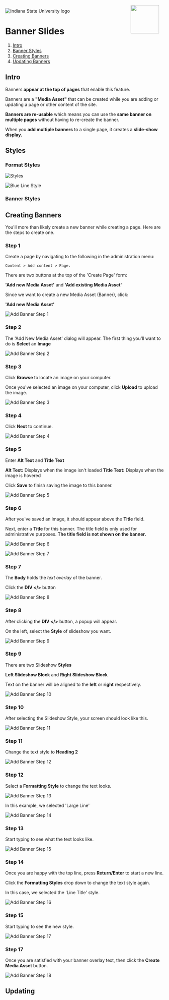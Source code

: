 <img class="logo" src="../../global_assets/images/IXM-Transparent-Vertical.jpg" style="float:right; margin:-10px 15px 0 0;" height="90" />
<img class="logo" src="../assets/images/isu_logo.png" alt="Indiana State University logo" />

# Banner Slides

1. [Intro](#intro)
2. [Banner Styles](#banner-styles)
3. [Creating Banners](#creating-banners)
4. [Updating Banners](#updating-banners)

## Intro

Banners **appear at the top of pages** that enable this feature.

Banners are a **"Media Asset"** that can be created while you are adding or updating a page or other content of the site. 

**Banners are re-usable** which means you can use the **same banner on multiple pages** without having to re-create the banner. 

When you **add multiple banners** to a single page, it creates a **slide-show display.**

## Styles

### Format Styles

![Styles](../assets/images/Styles1.png "Styles")

![Blue Line Style](../assets/images/BlueLine.png "Blue Line Style")

### Banner Styles

## Creating Banners

You'll more than likely create a new banner while creating a page. Here are the steps to create one.

### Step 1

Create a page by navigating to the following in the administration menu:

	Content > Add content > Page.

There are two buttons at the top of the 'Create Page' form: 

**'Add new Media Asset'** and **'Add existing Media Asset'**

Since we want to create a new Media Asset (Banner), click:

**'Add new Media Asset'**

![Add Banner Step 1](../assets/images/AddBanner1.png "Adding Banner Step 1")

### Step 2

The 'Add New Media Asset' dialog will appear. The first thing you'll want to do is **Select** an **Image**

![Add Banner Step 2](../assets/images/AddBanner2.png "Adding Banner Step 2")

### Step 3

Click **Browse** to locate an image on your computer.

Once you've selected an image on your computer, click **Upload** to upload the image.
 
![Add Banner Step 3](../assets/images/AddBanner3.png "Adding Banner Step 3")

### Step 4

Click **Next** to continue.

![Add Banner Step 4](../assets/images/AddBanner4.png "Adding Banner Step 4")

### Step 5 

Enter **Alt Text** and **Title Text** 

**Alt Text:** Displays when the image isn't loaded
**Title Text:** Displays when the image is hovered

Click **Save** to finish saving the image to this banner.

![Add Banner Step 5](../assets/images/AddBanner5.png "Adding Banner Step 5")

### Step 6

After you've saved an image, it should appear above the **Title** field.

Next, enter a **Title** for this banner. The title field is only used for administrative purposes. **The title field is not shown on the banner.**

![Add Banner Step 6](../assets/images/AddBanner6.png "Adding Banner Step 6")

![Add Banner Step 7](../assets/images/AddBanner7.png "Adding Banner Step 7")

### Step 7 

The **Body** holds the *text overlay* of the banner.

Click the **DIV </>** button 

![Add Banner Step 8](../assets/images/AddBanner8.png "Adding Banner Step 8")

### Step 8

After clicking the **DIV </>** button, a popup will appear. 

On the left, select the **Style** of slideshow you want.

![Add Banner Step 9](../assets/images/AddBanner9.png "Adding Banner Step 9")

### Step 9

There are two Slideshow **Styles** 

**Left Slideshow Block** and **Right Slideshow Block**

Text on the banner will be aligned to the **left** or **right** respectively.

![Add Banner Step 10](../assets/images/AddBanner10.png "Adding Banner Step 10")

### Step 10

After selecting the Slideshow Style, your screen should look like this.

![Add Banner Step 11](../assets/images/AddBanner11.png "Adding Banner Step 11")

### Step 11

Change the text style to **Heading 2**

![Add Banner Step 12](../assets/images/AddBanner12.png "Adding Banner Step 12")

### Step 12

Select a **Formatting Style** to change the text looks.

![Add Banner Step 13](../assets/images/AddBanner13.png "Adding Banner Step 13")

In this example, we selected 'Large Line'

![Add Banner Step 14](../assets/images/AddBanner14.png "Adding Banner Step 14")

### Step 13

Start typing to see what the text looks like.

![Add Banner Step 15](../assets/images/AddBanner15.png "Adding Banner Step 15")

### Step 14

Once you are happy with the top line, press **Return/Enter** to start a new line. 

Click the **Formatting Styles** drop down to change the text style again.

In this case, we selected the 'Line Title' style.

![Add Banner Step 16](../assets/images/AddBanner16.png "Adding Banner Step 16")

### Step 15

Start typing to see the new style. 

![Add Banner Step 17](../assets/images/AddBanner17.png "Adding Banner Step 17")

### Step 17

Once you are satisfied with your banner overlay text, then click the **Create Media Asset** button.

![Add Banner Step 18](../assets/images/AddBanner18.png "Adding Banner Step 18")

## Updating


